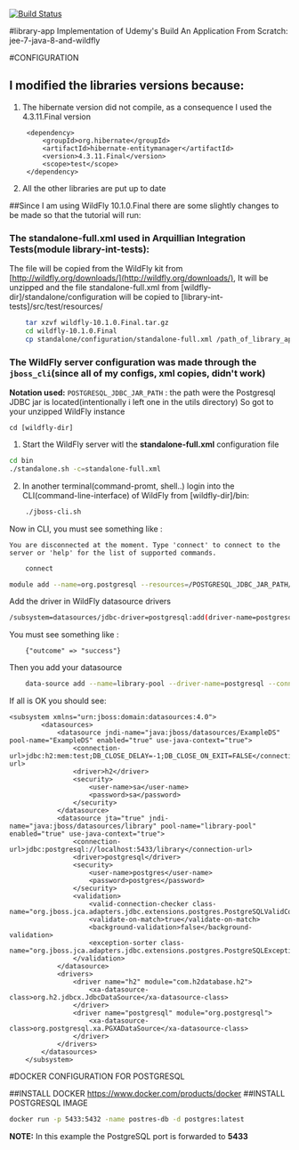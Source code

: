 [![Build Status](https://travis-ci.org/iuliandavid/library-app.svg?branch=master)](https://travis-ci.org/iuliandavid/library-app)

#library-app
Implementation of Udemy's Build An Application From Scratch: jee-7-java-8-and-wildfly



#CONFIGURATION
## I modified the libraries versions because:
1. The hibernate version did not compile, as a consequence I used the 4.3.11.Final version
	
	
		<dependency>
			<groupId>org.hibernate</groupId>
			<artifactId>hibernate-entitymanager</artifactId>
			<version>4.3.11.Final</version>
			<scope>test</scope>
		</dependency>
		
2. All the other libraries are put up to date

##Since I am using WildFly 10.1.0.Final there are some slightly changes to be made so that the tutorial will run:
### The standalone-full.xml used in Arquillian Integration Tests(module library-int-tests):
	
The file will be copied from the WildFly kit from [http://wildfly.org/downloads/](http://wildfly.org/downloads/), It will be unzipped and the file standalone-full.xml from [wildfly-dir]/standalone/configuration will be copied to [library-int-tests]/src/test/resources/
	
```sh
	tar xzvf wildfly-10.1.0.Final.tar.gz
	cd wildfly-10.1.0.Final
	cp standalone/configuration/standalone-full.xml /path_of_library_app_project/library-int-tests/src/test/resources/
```
	
### The WildFly server configuration was made through the `jboss_cli`(since all of my configs, xml copies, didn't work)

__Notation used:__ `POSTGRESQL_JDBC_JAR_PATH` : the path were the Postgresql JDBC jar is located(intentionally i left one in the utils directory)
So got to your unzipped WildFly instance

	cd [wildfly-dir]
	
1. Start the WildFly server witl the **standalone-full.xml** configuration file 

```sh
cd bin
./standalone.sh -c=standalone-full.xml
```
2. In another terminal(command-promt, shell..) login into the CLI(command-line-interface) of WildFly from [wildfly-dir]/bin:

```sh
	./jboss-cli.sh 
```
	
 Now in CLI, you must see something like :  
	
	You are disconnected at the moment. Type 'connect' to connect to the server or 'help' for the list of supported commands.

<file>
</file>

```sh
	connect
```

<file>
</file>

```sh
module add --name=org.postgresql --resources=/POSTGRESQL_JDBC_JAR_PATH/postgresql-9.4-1206-jdbc42.jar --dependencies=javax.api,javax.transaction.api
```
	
 Add the driver in WildFly datasource drivers

```sh
/subsystem=datasources/jdbc-driver=postgresql:add(driver-name=postgresql,driver-module-name=org.postgresql,driver-xa-datasource-class-name=org.postgresql.xa.PGXADataSource)
```			
		
 You must see something like :
		
		{"outcome" => "success"}
		
 Then you add your datasource 
		
```sh		
	data-source add --name=library-pool --driver-name=postgresql --connection-url=jdbc:postgresql://localhost:5432/library --jndi-name=java:jboss/datasources/library --user-name=postgres --password=postgres --jta=true --use-java-context=true --transaction-isolation=TRANSACTION_READ_COMMITTED --min-pool-size=5 --max-pool-size=10 --pool-prefill=true --pool-use-strict-min=false --flush-strategy=FailingConnectionOnly  --validate-on-match=true --background-validation=false --valid-connection-checker-class-name=org.jboss.jca.adapters.jdbc.extensions.postgres.PostgreSQLValidConnectionChecker --exception-sorter-class-name=org.jboss.jca.adapters.jdbc.extensions.postgres.PostgreSQLExceptionSorter --enabled=true
```	
	
 If all is OK you should see:

	<subsystem xmlns="urn:jboss:domain:datasources:4.0">
            <datasources>
                <datasource jndi-name="java:jboss/datasources/ExampleDS" pool-name="ExampleDS" enabled="true" use-java-context="true">
                    <connection-url>jdbc:h2:mem:test;DB_CLOSE_DELAY=-1;DB_CLOSE_ON_EXIT=FALSE</connection-url>
                    <driver>h2</driver>
                    <security>
                        <user-name>sa</user-name>
                        <password>sa</password>
                    </security>
                </datasource>
                <datasource jta="true" jndi-name="java:jboss/datasources/library" pool-name="library-pool" enabled="true" use-java-context="true">
                    <connection-url>jdbc:postgresql://localhost:5433/library</connection-url>
                    <driver>postgresql</driver>
                    <security>
                        <user-name>postgres</user-name>
                        <password>postgres</password>
                    </security>
                    <validation>
                        <valid-connection-checker class-name="org.jboss.jca.adapters.jdbc.extensions.postgres.PostgreSQLValidConnectionChecker"/>
                        <validate-on-match>true</validate-on-match>
                        <background-validation>false</background-validation>
                        <exception-sorter class-name="org.jboss.jca.adapters.jdbc.extensions.postgres.PostgreSQLExceptionSorter"/>
                    </validation>
                </datasource>
                <drivers>
                    <driver name="h2" module="com.h2database.h2">
                        <xa-datasource-class>org.h2.jdbcx.JdbcDataSource</xa-datasource-class>
                    </driver>
                    <driver name="postgresql" module="org.postgresql">
                        <xa-datasource-class>org.postgresql.xa.PGXADataSource</xa-datasource-class>
                    </driver>
                </drivers>
            </datasources>
        </subsystem>
        
#DOCKER CONFIGURATION FOR POSTGRESQL

##INSTALL DOCKER
https://www.docker.com/products/docker
##INSTALL POSTGRESQL IMAGE
```sh
docker run -p 5433:5432 -name postres-db -d postgres:latest
```
__NOTE:__ In this example the PostgreSQL port is forwarded to **5433**
